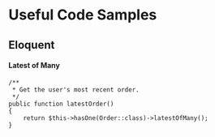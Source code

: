 # Useful Code Samples








## Eloquent

#### Latest of Many

```
/**
 * Get the user's most recent order.
 */
public function latestOrder()
{
    return $this->hasOne(Order::class)->latestOfMany();
}
```


